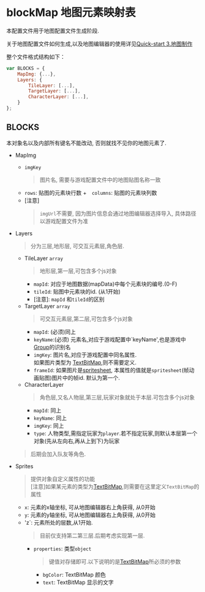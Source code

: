 # blockMap 地图元素映射表
本配置文件用于地图配置文件生成阶段.

关于地图配置文件如何生成,以及地图编辑器的使用详见[Quick-start 3.地图制作](Quick-start#3.地图制作)

整个文件格式结构如下：
```js
var BLOCKS = {
    MapImg: {...},
    Layers: {
        TileLayer: [...],
        TargetLayer: [...],
        CharacterLayer: [...],
    }
};
```

## BLOCKS 
本对象名以及内部所有键名不能改动, 否则就找不见你的地图元素了.

+ MapImg
    + `imgKey`
        > 图片名, 需要与游戏配置文件中的地图贴图名称一致
    + `rows`: 贴图的元素块行数
    +　`columns`: 贴图的元素块列数
    + [注意]
        >`imgUrl`不需要, 因为图片信息会通过地图编辑器选择导入, 具体路径以游戏配置文件为准
+ Layers
    > 分为三层,地形层, 可交互元素层,角色层.<br>
    + TileLayer `array`
        > 地形层,第一层,可包含多个js对象
        + `mapId`: 对应于地图数据(mapData)中每个元素块的编号.(0-F)
        + `tileId`: 贴图中元素块的id. (从1开始)
        + \[注意\]: `mapId` 和`tileId`的区别
    + TargetLayer `array`
        > 可交互元素层,第二层,可包含多个js对象
        + `mapId`: (必须)同上
        + `keyName`:(必须) 元素名,对应于游戏配置中`keyName',也是游戏中[Group]()的识别名
        + `imgKey`: 图片名,对应于游戏配置中同名属性.<br>
        如果图片类型为 [TextBitMap](),则不需要定义.
        + `frameId`: 如果图片是[spritesheet](), 本属性的值就是`spritesheet`(帧动画贴图)图片中的帧id. 默认为第一个.
    + CharacterLayer
        > 角色层,又名人物层,第三层,玩家对象就处于本层.可包含多个js对象
        + `mapId`: 同上
        + `keyName`: 同上
        + `imgKey`: 同上
        + `type`: 人物类型,需指定玩家为`player`.若不指定玩家,则默认本层第一个对象(先从左向右,再从上到下)为玩家<br>
    > 后期会加入队友等角色.       
    
+ Sprites
    > 提供对象自定义属性的功能<br>
    [注意]如果某元素的类型为[TextBitMap](),则需要在这里定义`TextBitMap`的属性
    + `x`: 元素的x轴坐标, 可从地图编辑器右上角获得, 从0开始
    + `y`: 元素的y轴坐标, 可从地图编辑器右上角获得, 从0开始
    + 'z`: 元素所处的层数,从1开始.<br>
        > 目前仅支持第二第三层.后期考虑实现第一层.
        + `properties`: 类型`object`
            > 键值对存储即可.以下说明的是[TextBitMap]()所必须的参数
            + `bgColor`: TextBitMap 颜色
            + `text`: TextBitMap 显示的文字

        
        
        
        
        
        
        
        